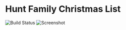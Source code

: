Hunt Family Christmas List
==========================
![Build Status](https://secure.travis-ci.org/huntca/huntxmas.png)
![Screenshot](https://raw.github.com/huntca/huntxmas/master/screenshot.png)
